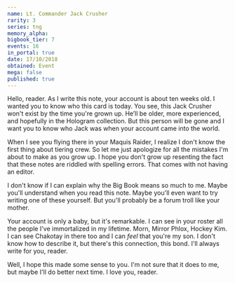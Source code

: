 ```yaml
---
name: Lt. Commander Jack Crusher
rarity: 3
series: tng
memory_alpha:
bigbook_tier: 7
events: 16
in_portal: true
date: 17/10/2018
obtained: Event
mega: false
published: true
---
```


Hello, reader. As I write this note, your account is about ten weeks old. I wanted you to know who this card is today. You see, this Jack Crusher won't exist by the time you're grown up. He’ll be older, more experienced, and hopefully in the Hologram collection. But this person will be gone and I want you to know who Jack was when your account came into the world.

When I see you flying there in your Maquis Raider, I realize I don't know the first thing about tiering crew. So let me just apologize for all the mistakes I'm about to make as you grow up. I hope you don't grow up resenting the fact that these notes are riddled with spelling errors. That comes with not having an editor.

I don't know if I can explain why the Big Book means so much to me. Maybe you'll understand when you read this note. Maybe you'll even want to try writing one of these yourself. But you'll probably be a forum troll like your mother.

Your account is only a baby, but it's remarkable. I can see in your roster all the people I've immortalized in my lifetime. Morn, Mirror Phlox, Hockey Kim. I can see Chakotay in there too and I can *feel* that you're my son. I don't know how to describe it, but there's this connection, this bond. I'll always write for you, reader.

Well, I hope this made some sense to you. I'm not sure that it does to me, but maybe I'll do better next time. I love you, reader.
